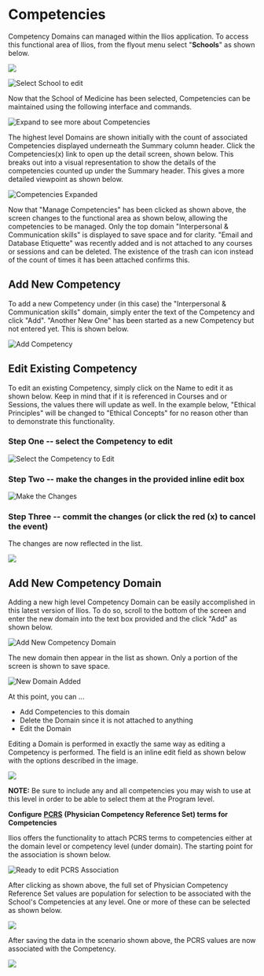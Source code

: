 # Competencies

Competency Domains can managed within the Ilios application. To access this functional area of Ilios, from the flyout menu select "**Schools**" as shown below.

![](../.gitbook/assets/screen-shot-2021-09-17-at-3.29.34-pm.png)

![Select School to edit](../.gitbook/assets/schools.jpg)

Now that the School of Medicine has been selected, Competencies can be maintained using the following interface and commands.

![Expand to see more about Competencies](../.gitbook/assets/manage_competencies.jpg)

The highest level Domains are shown initially with the count of associated Competencies displayed underneath the Summary column header. Click the Competencies\(x\) link to open up the detail screen, shown below. This breaks out into a visual representation to show the details of the competencies counted up under the Summary header. This gives a more detailed viewpoint as shown below.

![Competencies Expanded](../.gitbook/assets/competencies_expanded.jpg)

Now that "Manage Competencies" has been clicked as shown above, the screen changes to the functional area as shown below, allowing the competencies to be managed. Only the top domain "Interpersonal & Communication skills" is displayed to save space and for clarity. "Email and Database Etiquette" was recently added and is not attached to any courses or sessions and can be deleted. The existence of the trash can icon instead of the count of times it has been attached confirms this.

## Add New Competency

To add a new Competency under \(in this case\) the "Interpersonal & Communication skills" domain, simply enter the text of the Competency and click "Add". "Another New One" has been started as a new Competency but not entered yet. This is shown below.

![Add Competency](../.gitbook/assets/competency_add.jpg)

## Edit Existing Competency

To edit an existing Competency, simply click on the Name to edit it as shown below. Keep in mind that if it is referenced in Courses and or Sessions, the values there will update as well. In the example below, "Ethical Principles" will be changed to "Ethical Concepts" for no reason other than to demonstrate this functionality.

### Step One -- select the Competency to edit

![Select the Competency to Edit](../.gitbook/assets/update_comp_1.jpg)

### Step Two -- make the changes in the provided inline edit box

![Make the Changes](../.gitbook/assets/update_comp_2.jpg)

### Step Three -- commit the changes \(or click the red \(x\) to cancel the event\)

The changes are now reflected in the list.

![](../.gitbook/assets/update_comp_3.jpg)

## Add New Competency Domain

Adding a new high level Competency Domain can be easily accomplished in this latest version of Ilios. To do so, scroll to the bottom of the screen and enter the new domain into the text box provided and the click "Add" as shown below.

![Add New Competency Domain](../.gitbook/assets/new_domain.jpg)

 The new domain then appear in the list as shown. Only a portion of the screen is shown to save space. 

![New Domain Added](../.gitbook/assets/new_domain_2.jpg)

At this point, you can ...

* Add Competencies to this domain
* Delete the Domain since it is not attached to anything
* Edit the Domain

Editing a Domain is performed in exactly the same way as editing a Competency is performed. The field is an inline edit field as shown below with the options described in the image.

![](../.gitbook/assets/edit_domain.jpg)

**NOTE:** Be sure to include any and all competencies you may wish to use at this level in order to be able to select them at the Program level.

**Configure** [**PCRS**](https://www.aamc.org/what-we-do/mission-areas/medical-education/curriculum-inventory/establish-your-ci/physician-competency-reference-set) **\(Physician Competency Reference Set\) terms for Competencies**

Ilios offers the functionality to attach PCRS terms to competencies either at the domain level or competency level \(under domain\). The starting point for the association is shown below.

![Ready to edit PCRS Association](../.gitbook/assets/screen-shot-2021-09-17-at-3.11.24-pm.png)

After clicking as shown above, the full set of Physician Competency Reference Set values are population for selection to be associated with the School's Competencies at any level. One or more of these can be selected as shown below.

![](../.gitbook/assets/screen-shot-2021-09-17-at-3.23.54-pm.png)

After saving the data in the scenario shown above, the PCRS values are now associated with the Competency. 

![](../.gitbook/assets/screen-shot-2021-09-17-at-3.26.34-pm.png)



